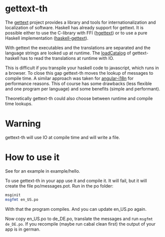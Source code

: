 # gettext-th

The [gettext](https://www.gnu.org/software/gettext/) project provides a library and tools for internationalization and localization of software. Haskell has already support for gettext. It is possible either to use the C-library with FFI ([hgettext](https://hackage.haskell.org/package/hgettext)) or to use a pure Haskell implementation ([haskell-gettext](https://hackage.haskell.org/package/haskell-gettext-0.1.2.0)).

With gettext the executables and the translations are separated and the language strings are looked up at runtime. The [loadCatalog](https://hackage.haskell.org/package/haskell-gettext-0.1.2.0/docs/Data-Gettext.html) of gettext-haskell has to read the translations at runtime with IO.

This is difficult if you transpile your haskell code to javascript, which runs in a browser. To close this gap gettext-th moves the lookup of messages to compile time. A similar approach was taken for [angular-i18n](https://angular.io/guide/i18n-overview) for performance reasons.
This of course has some drawbacks (less flexible and one program per language) and some benefits (simple and performant).

Theoretically gettext-th could also choose between runtime and compile time lookups.

# Warning

gettext-th will use IO at compile time and will write a file.

# How to use it

See for an example in example/hello.

To use gettext-th in your app use it and compile it. It will fail, but it will create the file po/messages.pot.
Run in the po folder:

```sh
msginit
msgfmt en_US.po
```

With that the program compiles. And you can update en_US.po again.

Now copy en_US.po to de_DE.po, translate the messages and run `msgfmt de_DE.po`.
If you recompile (maybe run cabal clean first) the output of your app is in german.


